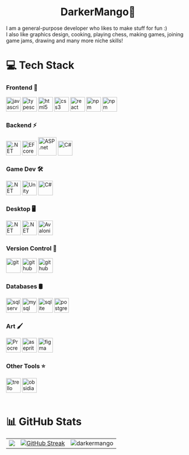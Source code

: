 <h1 align="center">DarkerMango👋</h1>
I am a general-purpose developer who likes to make stuff for fun :) <br/>
I also like graphics design, cooking, playing chess, making games, joining game jams, drawing and many more niche skills!

# 💻 Tech Stack
<div spacing="12">

<div>
<h3>Frontend 🚀</h3>
<img height="40" alt="javascript" src="https://cdn.jsdelivr.net/gh/devicons/devicon/icons/javascript/javascript-original.svg"> 
<img height="40" alt="typescript" src="https://cdn.jsdelivr.net/gh/devicons/devicon/icons/typescript/typescript-original.svg">
<img height="40" alt="html5" src="https://cdn.jsdelivr.net/gh/devicons/devicon/icons/html5/html5-original.svg">
<img height="40" alt="css3" src="https://cdn.jsdelivr.net/gh/devicons/devicon/icons/css3/css3-original.svg">
<img height="40" alt="react" src="https://cdn.jsdelivr.net/gh/devicons/devicon/icons/react/react-original.svg">
<img height="40" alt="npm" src="https://cdn.jsdelivr.net/gh/devicons/devicon@latest/icons/nextjs/nextjs-original.svg" />
<img height="40" alt="npm" src="https://cdn.jsdelivr.net/gh/devicons/devicon@latest/icons/npm/npm-original-wordmark.svg" />
<br>
</div>


<div>
<h3>Backend ⚡</h3>
   <img height="40" alt=".NET" src="https://i.imgur.com/7G9yKft.jpeg">
   <img height="40" alt="EF core" src="https://i.imgur.com/yBBerSJ.png">
   <img height="50" alt="ASP.net" src="https://i.imgur.com/Oq4dK0D.png">
   <img height="40" alt="C#" src="https://i.imgur.com/K6Tp02P.png">
<br>
</div>

<div>
  <h3>Game Dev 🛠️</h3>
  <img height="40" alt=".NET" src="https://i.imgur.com/7G9yKft.jpeg">
  <img height="40" alt="Unity" src="https://i.imgur.com/iRdrjPH.png" style="background-color:white;"/>
  <img height="40" alt="C#" src="https://i.imgur.com/K6Tp02P.png">
</div>

<div>
<h3>Desktop 🖥️</h3>
  <img height="40" alt=".NET" src="https://i.imgur.com/7G9yKft.jpeg">
  <img height="40" alt=".NET WPF" src="https://i.imgur.com/4jncIWi.png">
  <img height="40" alt="AvaloniaUI" src="https://i.imgur.com/k4tNopj.png">
<br>
</div>

<div>
<h3>Version Control 🐙</h3>
<img height="40" alt="git" src="https://i.imgur.com/wjxN3Iy.png">
<img height="40" alt="github" src="https://i.imgur.com/64Hj3MQ.png">
<img height="40" alt="github desktop" src="https://i.imgur.com/X7Zb380.png">
<br>
</div>

<div>
<h3>Databases 🛢️</h3>
<img height="40" alt="sql server" src="https://cdn.jsdelivr.net/gh/devicons/devicon/icons/microsoftsqlserver/microsoftsqlserver-plain.svg">
<img height="40" alt="mysql" src="https://cdn.jsdelivr.net/gh/devicons/devicon/icons/mysql/mysql-original.svg">
<img height="40" alt="sqlite" src="https://cdn.jsdelivr.net/gh/devicons/devicon@latest/icons/sqlite/sqlite-original.svg" />
<img height="40" alt="postgreSQL" src="https://cdn.jsdelivr.net/gh/devicons/devicon@latest/icons/postgresql/postgresql-original.svg">
<br>
</div>

<div>
  <h3>Art 🖌️</h3>
  <img height="40" alt="Procreate" src="https://upload.wikimedia.org/wikipedia/en/9/9b/Procreate_icon.png">
  <img height="40" alt="aseprite" src="https://upload.wikimedia.org/wikipedia/commons/2/24/Logo_Aseprite.png">
  <img height="40" alt="figma" src="https://upload.wikimedia.org/wikipedia/commons/3/33/Figma-logo.svg">
</div>

<div>
  <h3>Other Tools ⭐</h3>
  <img height="40" alt="trello" src="https://i.imgur.com/PAsJSr3.png">
  <img height="40" alt="obsidian" src="https://i.imgur.com/b8N833E.png">
</div>

</div>
<br>

# 📊 GitHub Stats
<table>
  <tr>
    <td><img src="https://github-readme-stats.vercel.app/api?username=darkermango&theme=dark&hide_border=true&include_all_commits=true&count_private=true" /></td>
    <td><a href="https://git.io/streak-stats"><img src="https://github-readme-streak-stats.herokuapp.com?user=darkermango&theme=dark&hide_border=true&border_radius=10&date_format=j%2Fn%5B%2FY%5D" alt="GitHub Streak" /></a></td>
    <td><img src="https://github-readme-stats.vercel.app/api/top-langs/?username=darkermango&theme=dark&hide_border=true&include_all_commits=true&count_private=true&layout=compact" alt="darkermango" /></td>
  </tr>
</table>
